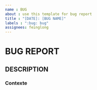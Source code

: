 ```yaml
---
name : BUG 
about : use this template for bug report
title : "[DATE]: [BUG NAME]"
labels : ":bug: bug"
assignees: feinglong
---
```



# BUG REPORT

## DESCRIPTION


### Contexte

<!-- Lorem ipsum dolor sit amet, consectetur adipiscing elit. Nam non laoreet ante. Praesent pharetra tempor metus, in porta augue eleifend id. Duis rutrum augue lacus, et pretium nulla vestibulum et. Donec vel mattis orci. -->
